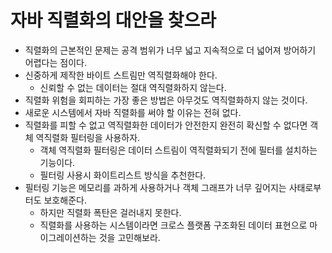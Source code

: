 # 자바 직렬화의 대안을 찾으라

* 직렬화의 근본적인 문제는 공격 범위가 너무 넓고 지속적으로 더 넓어져 방어하기 어렵다는 점이다.
* 신중하게 제작한 바이트 스트림만 역직렬화해야 한다.
  * 신뢰할 수 없는 데이터는 절대 역직렬화하지 않는다.
* 직렬화 위험을 회피하는 가장 좋은 방법은 아무것도 역직렬화하지 않는 것이다.
* 새로운 시스템에서 자바 직렬화를 써야 할 이유는 전혀 없다.
* 직렬화를 피할 수 없고 역직렬화한 데이터가 안전한지 완전히 확신할 수 없다면 객체 역직렬화 필터링을 사용하자.
  * 객체 역직렬화 필터링은 데이터 스트림이 역직렬화되기 전에 필터를 설치하는 기능이다.
  * 필터링 사용시 화이트리스트 방식을 추천한다.
* 필터링 기능은 메모리를 과하게 사용하거나 객체 그래프가 너무 깊어지는 사태로부터도 보호해준다.
  * 하지만 직렬화 폭탄은 걸러내지 못한다.
  * 직렬화를 사용하는 시스템이라면 크로스 플랫폼 구조화된 데이터 표현으로 마이그레이션하는 것을 고민해보라.